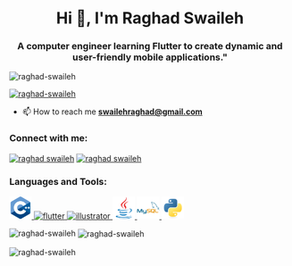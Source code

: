 <h1 align="center">Hi 👋, I'm Raghad Swaileh</h1>
<h3 align="center">A computer engineer learning Flutter to create dynamic and user-friendly mobile applications."</h3>

<p align="left"> <img src="https://komarev.com/ghpvc/?username=raghad-swaileh&label=Profile%20views&color=0e75b6&style=flat" alt="raghad-swaileh" /> </p>

<p align="left"> <a href="https://github.com/ryo-ma/github-profile-trophy"><img src="https://github-profile-trophy.vercel.app/?username=raghad-swaileh" alt="raghad-swaileh" /></a> </p>

- 📫 How to reach me **swailehraghad@gmail.com**

<h3 align="left">Connect with me:</h3>
<p align="left">
<a href="https://linkedin.com/in/raghad swaileh" target="blank"><img align="center" src="https://raw.githubusercontent.com/rahuldkjain/github-profile-readme-generator/master/src/images/icons/Social/linked-in-alt.svg" alt="raghad swaileh" height="30" width="40" /></a>
<a href="https://fb.com/raghad swaileh" target="blank"><img align="center" src="https://raw.githubusercontent.com/rahuldkjain/github-profile-readme-generator/master/src/images/icons/Social/facebook.svg" alt="raghad swaileh" height="30" width="40" /></a>
</p>

<h3 align="left">Languages and Tools:</h3>
<p align="left"> <a href="https://www.w3schools.com/cpp/" target="_blank" rel="noreferrer"> <img src="https://raw.githubusercontent.com/devicons/devicon/master/icons/cplusplus/cplusplus-original.svg" alt="cplusplus" width="40" height="40"/> </a> <a href="https://flutter.dev" target="_blank" rel="noreferrer"> <img src="https://www.vectorlogo.zone/logos/flutterio/flutterio-icon.svg" alt="flutter" width="40" height="40"/> </a> <a href="https://www.adobe.com/in/products/illustrator.html" target="_blank" rel="noreferrer"> <img src="https://www.vectorlogo.zone/logos/adobe_illustrator/adobe_illustrator-icon.svg" alt="illustrator" width="40" height="40"/> </a> <a href="https://www.java.com" target="_blank" rel="noreferrer"> <img src="https://raw.githubusercontent.com/devicons/devicon/master/icons/java/java-original.svg" alt="java" width="40" height="40"/> </a> <a href="https://www.mysql.com/" target="_blank" rel="noreferrer"> <img src="https://raw.githubusercontent.com/devicons/devicon/master/icons/mysql/mysql-original-wordmark.svg" alt="mysql" width="40" height="40"/> </a> <a href="https://www.python.org" target="_blank" rel="noreferrer"> <img src="https://raw.githubusercontent.com/devicons/devicon/master/icons/python/python-original.svg" alt="python" width="40" height="40"/> </a> </p>

<p><img align="left" src="https://github-readme-stats.vercel.app/api/top-langs?username=raghad-swaileh&show_icons=true&locale=en&layout=compact" alt="raghad-swaileh" /></p>

<p>&nbsp;<img align="center" src="https://github-readme-stats.vercel.app/api?username=raghad-swaileh&show_icons=true&locale=en" alt="raghad-swaileh" /></p>

<p><img align="center" src="https://github-readme-streak-stats.herokuapp.com/?user=raghad-swaileh&" alt="raghad-swaileh" /></p>
